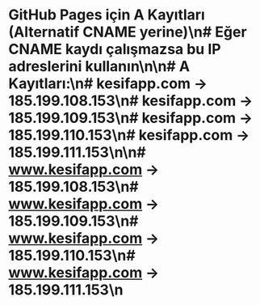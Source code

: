 # GitHub Pages için A Kayıtları (Alternatif CNAME yerine)\n# Eğer CNAME kaydı çalışmazsa bu IP adreslerini kullanın\n\n# A Kayıtları:\n# kesifapp.com -> 185.199.108.153\n# kesifapp.com -> 185.199.109.153\n# kesifapp.com -> 185.199.110.153\n# kesifapp.com -> 185.199.111.153\n\n# www.kesifapp.com -> 185.199.108.153\n# www.kesifapp.com -> 185.199.109.153\n# www.kesifapp.com -> 185.199.110.153\n# www.kesifapp.com -> 185.199.111.153\n